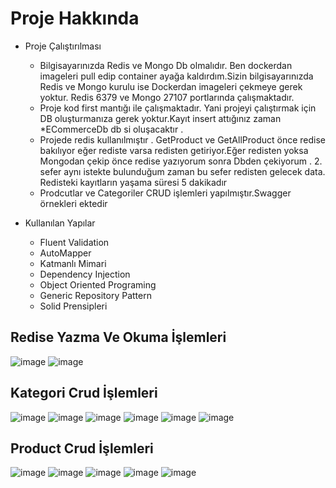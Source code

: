 # Proje Hakkında
* Proje Çalıştırılması
  *  Bilgisayarınızda Redis ve Mongo Db olmalıdır. Ben dockerdan imageleri pull edip container ayağa kaldırdım.Sizin bilgisayarınızda Redis ve Mongo kurulu ise Dockerdan imageleri çekmeye gerek yoktur. Redis 6379 ve Mongo 27107 portlarında çalışmaktadır. 
  *  Proje kod first mantığı ile çalışmaktadır. Yani projeyi çalıştırmak için DB oluşturmanıza gerek yoktur.Kayıt insert attığınız zaman  *ECommerceDb  db si oluşacaktır .
  *  Projede redis kullanılmıştır . GetProduct ve GetAllProduct önce redise bakılıyor eğer rediste varsa redisten getiriyor.Eğer redisten yoksa Mongodan çekip önce redise yazıyorum sonra Dbden çekiyorum . 2. sefer aynı istekte bulunduğum zaman bu sefer redisten gelecek data. Redisteki kayıtların yaşama süresi 5 dakikadır
  * Prodcutlar ve Categoriler CRUD işlemleri yapılmıştır.Swagger örnekleri ektedir
 
* Kullanılan Yapılar
  *  Fluent Validation
  *  AutoMapper
  *  Katmanlı Mimari
  *  Dependency Injection
  *  Object Oriented Programing
  *  Generic Repository Pattern
  *  Solid Prensipleri
 ## Redise Yazma Ve Okuma İşlemleri
 ![image](https://user-images.githubusercontent.com/80510214/140640655-0d37a1f4-6e7c-4f73-8f30-fc38eb00e7d6.png)
![image](https://user-images.githubusercontent.com/80510214/140640683-0e4afa3f-3fae-4fc5-8276-f221746302be.png)



 ## Kategori Crud İşlemleri
![image](https://user-images.githubusercontent.com/80510214/140624154-93ac8f4a-0e49-47a9-859b-821c90c716db.png)
![image](https://user-images.githubusercontent.com/80510214/140624178-969e812b-56d2-45ea-8b70-c35d28df05a1.png)
![image](https://user-images.githubusercontent.com/80510214/140624265-5f54049c-c9a8-4d78-98f2-8cea84294abf.png)
![image](https://user-images.githubusercontent.com/80510214/140624372-20dc635a-5fbd-4599-99eb-b17750142e1c.png)
![image](https://user-images.githubusercontent.com/80510214/140624379-a22247ed-733f-4844-b38a-0afca37d13c2.png)
![image](https://user-images.githubusercontent.com/80510214/140624436-02429f8b-68ca-44be-92b1-7f084afe99fc.png)

## Product Crud İşlemleri
![image](https://user-images.githubusercontent.com/80510214/140640346-668534a9-5d70-442a-8d1e-443048174058.png)
![image](https://user-images.githubusercontent.com/80510214/140640360-633524b2-cfdc-4295-890e-69f480a5125d.png)
![image](https://user-images.githubusercontent.com/80510214/140640384-08447a76-09a7-4fe7-83fd-c0f95d7f0c9b.png)
![image](https://user-images.githubusercontent.com/80510214/140640526-2842017b-40b5-4eb2-8c8a-ac32a3b22d20.png)
![image](https://user-images.githubusercontent.com/80510214/140640601-bf431f59-5792-450e-af86-d306a2b4568e.png)





